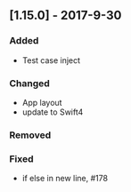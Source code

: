 ## [1.15.0] - 2017-9-30
### Added
- Test case inject
### Changed
- App layout
- update to Swift4
### Removed
### Fixed
- if else in new line, #178
